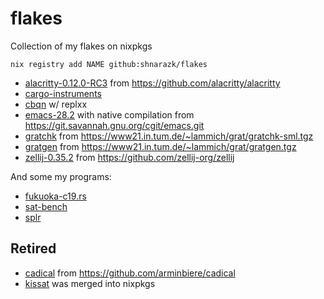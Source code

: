 # flakes
Collection of my flakes on nixpkgs

```
nix registry add NAME github:shnarazk/flakes
```

- [alacritty-0.12.0-RC3](https://alacritty.org) from https://github.com/alacritty/alacritty
- [cargo-instruments](https://github.com/cmyr/cargo-instruments)
- [cbqn](https://github.com/dzaima/CBQN) w/ replxx
- [emacs-28.2](https://www.gnu.org/software/emacs/) with native compilation from https://git.savannah.gnu.org/cgit/emacs.git
- [gratchk](https://www21.in.tum.de/~lammich/grat/) from https://www21.in.tum.de/~lammich/grat/gratchk-sml.tgz
- [gratgen](https://www21.in.tum.de/~lammich/grat/) from https://www21.in.tum.de/~lammich/grat/gratgen.tgz
- [zellij-0.35.2](https://zellij.dev) from https://github.com/zellij-org/zellij

And some my programs:

- [fukuoka-c19.rs](https://github.com/shnarazk/fukuoka-c19.rs)
- [sat-bench](https://github.com/shnarazk/SAT-bench)
- [splr](https://github.com/shnarazk/splr)

## Retired

- [cadical](http://fmv.jku.at/cadical) from https://github.com/arminbiere/cadical
- [kissat](http://fmv.jku.at/kissat) was merged into nixpkgs

